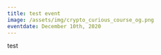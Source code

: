 ```yaml
---
title: test event
image: /assets/img/crypto_curious_course_og.png
eventdate: December 10th, 2020
---
```


<p>test</p>